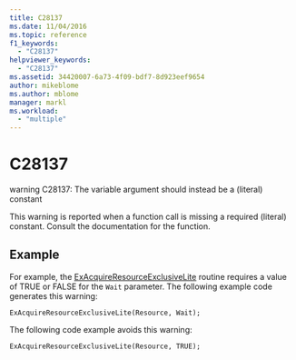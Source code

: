```yaml
---
title: C28137
ms.date: 11/04/2016
ms.topic: reference
f1_keywords:
  - "C28137"
helpviewer_keywords:
  - "C28137"
ms.assetid: 34420007-6a73-4f09-bdf7-8d923eef9654
author: mikeblome
ms.author: mblome
manager: markl
ms.workload:
  - "multiple"
---
```

# C28137
warning C28137: The variable argument should instead be a (literal) constant

 This warning is reported when a function call is missing a required (literal) constant. Consult the documentation for the function.

## Example
 For example, the [ExAcquireResourceExclusiveLite](https://docs.microsoft.com/windows-hardware/drivers/ddi/content/wdm/nf-wdm-exacquireresourceexclusivelite) routine requires a value of TRUE or FALSE for the `Wait` parameter. The following example code generates this warning:

```
ExAcquireResourceExclusiveLite(Resource, Wait);
```

 The following code example avoids this warning:

```
ExAcquireResourceExclusiveLite(Resource, TRUE);
```